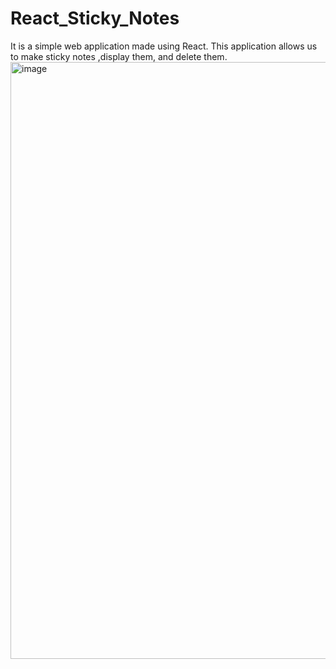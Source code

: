 # React_Sticky_Notes
It is a simple web application made using React. This application allows us to make sticky notes ,display them, and delete them.
<img width="955" alt="image" src="https://user-images.githubusercontent.com/95139666/223920638-3634ba58-8825-4357-9e68-64a1f5e1a156.png">
